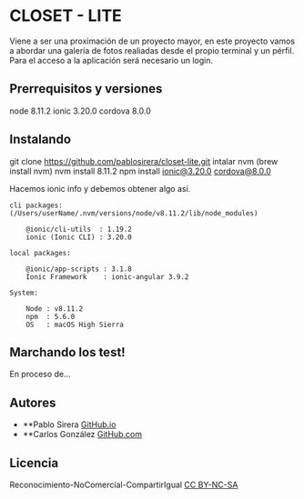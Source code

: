 # CLOSET - LITE

Viene a ser una proximación de un proyecto mayor, en este proyecto vamos a abordar una galería de fotos realiadas desde el propio terminal y un pérfil. Para el acceso a la aplicación será necesario un login.


## Prerrequisitos y versiones

node 8.11.2 
ionic 3.20.0
cordova 8.0.0

## Instalando

git clone https://github.com/pablosirera/closet-lite.git
intalar nvm (brew install nvm)
nvm install 8.11.2
npm install ionic@3.20.0 cordova@8.0.0

Hacemos ionic info y debemos obtener algo así.

```
cli packages: (/Users/userName/.nvm/versions/node/v8.11.2/lib/node_modules)

    @ionic/cli-utils  : 1.19.2
    ionic (Ionic CLI) : 3.20.0

local packages:

    @ionic/app-scripts : 3.1.8
    Ionic Framework    : ionic-angular 3.9.2

System:

    Node : v8.11.2
    npm  : 5.6.0 
    OS   : macOS High Sierra

```

## Marchando los test!

En proceso de...

## Autores

* **Pablo Sirera   [GitHub.io](https://pablosirera.github.io/)
* **Carlos González [GitHub.com](https://github.com/carlosGonzalezUri)

## Licencia

Reconocimiento-NoComercial-CompartirIgual 
[CC BY-NC-SA](https://creativecommons.org/licenses/by-nc-sa/4.0/)